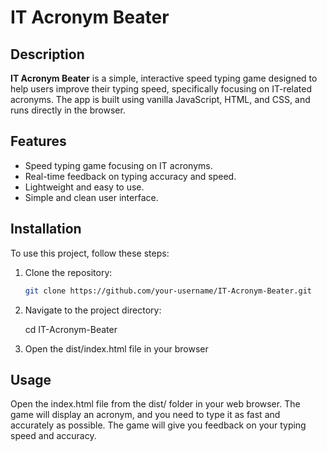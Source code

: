 # IT Acronym Beater

## Description

**IT Acronym Beater** is a simple, interactive speed typing game designed to help users improve their typing speed, specifically focusing on IT-related acronyms. The app is built using vanilla JavaScript, HTML, and CSS, and runs directly in the browser.

## Features

- Speed typing game focusing on IT acronyms.
- Real-time feedback on typing accuracy and speed.
- Lightweight and easy to use.
- Simple and clean user interface.

## Installation

To use this project, follow these steps:

1. Clone the repository:
   ```bash
   git clone https://github.com/your-username/IT-Acronym-Beater.git
2. Navigate to the project directory:
 
   cd IT-Acronym-Beater
4. Open the dist/index.html file in your browser

 ##  Usage
Open the index.html file from the dist/ folder in your web browser.
The game will display an acronym, and you need to type it as fast and accurately as possible.
The game will give you feedback on your typing speed and accuracy.


